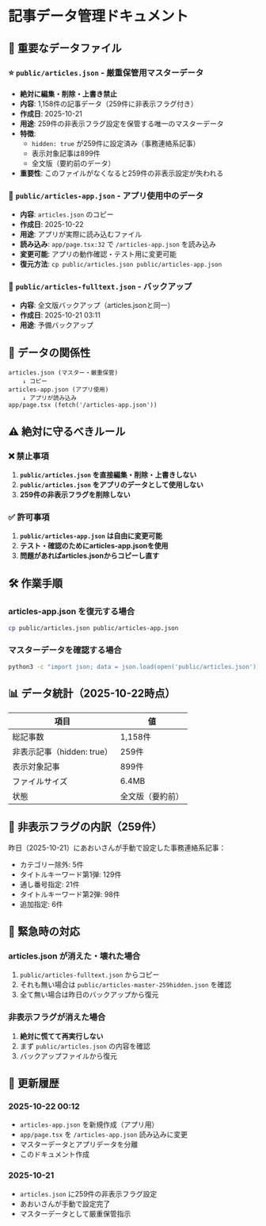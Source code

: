# 記事データ管理ドキュメント

## 📁 重要なデータファイル

### ⭐ `public/articles.json` - **厳重保管用マスターデータ**
- **絶対に編集・削除・上書き禁止**
- **内容**: 1,158件の記事データ（259件に非表示フラグ付き）
- **作成日**: 2025-10-21
- **用途**: 259件の非表示フラグ設定を保管する唯一のマスターデータ
- **特徴**:
  - `hidden: true` が259件に設定済み（事務連絡系記事）
  - 表示対象記事は899件
  - 全文版（要約前のデータ）
- **重要性**: このファイルがなくなると259件の非表示設定が失われる

### 📱 `public/articles-app.json` - **アプリ使用中のデータ**
- **内容**: `articles.json` のコピー
- **作成日**: 2025-10-22
- **用途**: アプリが実際に読み込むファイル
- **読み込み**: `app/page.tsx:32` で `/articles-app.json` を読み込み
- **変更可能**: アプリの動作確認・テスト用に変更可能
- **復元方法**: `cp public/articles.json public/articles-app.json`

### 💾 `public/articles-fulltext.json` - **バックアップ**
- **内容**: 全文版バックアップ（articles.jsonと同一）
- **作成日**: 2025-10-21 03:11
- **用途**: 予備バックアップ

## 🔄 データの関係性

```
articles.json (マスター・厳重保管)
    ↓ コピー
articles-app.json (アプリ使用)
    ↓ アプリが読み込み
app/page.tsx (fetch('/articles-app.json'))
```

## ⚠️ 絶対に守るべきルール

### ❌ 禁止事項
1. **`public/articles.json` を直接編集・削除・上書きしない**
2. **`public/articles.json` をアプリのデータとして使用しない**
3. **259件の非表示フラグを削除しない**

### ✅ 許可事項
1. **`public/articles-app.json` は自由に変更可能**
2. **テスト・確認のためにarticles-app.jsonを使用**
3. **問題があればarticles.jsonからコピーし直す**

## 🛠️ 作業手順

### articles-app.json を復元する場合
```bash
cp public/articles.json public/articles-app.json
```

### マスターデータを確認する場合
```bash
python3 -c "import json; data = json.load(open('public/articles.json')); hidden = sum(1 for a in data if a.get('hidden')); print(f'総数: {len(data)}, 非表示: {hidden}, 表示: {len(data)-hidden}')"
```

## 📊 データ統計（2025-10-22時点）

| 項目 | 値 |
|------|-----|
| 総記事数 | 1,158件 |
| 非表示記事（hidden: true） | 259件 |
| 表示対象記事 | 899件 |
| ファイルサイズ | 6.4MB |
| 状態 | 全文版（要約前） |

## 📝 非表示フラグの内訳（259件）

昨日（2025-10-21）にあおいさんが手動で設定した事務連絡系記事：
- カテゴリー除外: 5件
- タイトルキーワード第1弾: 129件
- 通し番号指定: 21件
- タイトルキーワード第2弾: 98件
- 追加指定: 6件

## 🚨 緊急時の対応

### articles.json が消えた・壊れた場合
1. `public/articles-fulltext.json` からコピー
2. それも無い場合は `public/articles-master-259hidden.json` を確認
3. 全て無い場合は昨日のバックアップから復元

### 非表示フラグが消えた場合
1. **絶対に慌てて再実行しない**
2. まず `public/articles.json` の内容を確認
3. バックアップファイルから復元

## 📅 更新履歴

### 2025-10-22 00:12
- `articles-app.json` を新規作成（アプリ用）
- `app/page.tsx` を `/articles-app.json` 読み込みに変更
- マスターデータとアプリデータを分離
- このドキュメント作成

### 2025-10-21
- `articles.json` に259件の非表示フラグ設定
- あおいさんが手動で設定完了
- マスターデータとして厳重保管指示
